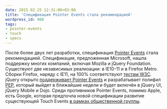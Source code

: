 ```yaml
---
date: 2015.02.25 12:31:00+03:00
title: 'Спецификация Pointer Events стала рекомендацией'
wordpress_id: 960
tags:
- pointer-events
- touch
- specs
---
```


После более двух лет разработки, спецификация [Pointer Events](http://www.w3.org/TR/pointerevents/) стала рекомендацией. Спецификация, предложенная Microsoft, нашла поддержку многих компаний, включая Mozilla и jQuery Foundation. Существуют две независимых реализации: в IE10-11 и в Firefox Metro. Сборки Firefox, наряду с IE11, на 100% соответствуют [тестам W3C](https://w3c.github.io/test-results/pointerevents/all.html). jQuery открыто [поддерживает Pointer Events](http://blog.jquery.com/2015/02/24/getting-on-point/) и разрабатывает полифил [PEP](https://github.com/jquery/PEP), который выйдет в ближайшие недели и будет включён в jQuery UI, jQuery Mobile и Dojo. Среди противников Pointer Events, помимо Apple, есть Google, которая предпочла новой спецификации развитие существующей Touch Events [в рамках общественной группы](https://www.w3.org/community/touchevents/).
